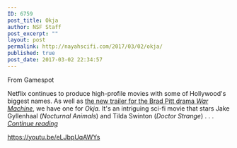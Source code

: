 ```yaml
---
ID: 6759
post_title: Okja
author: NSF Staff
post_excerpt: ""
layout: post
permalink: http://nayahscifi.com/2017/03/02/okja/
published: true
post_date: 2017-03-02 22:34:57
---
```

From Gamespot

Netflix continues to produce high-profile movies with some of Hollywood's biggest names. As well as <a href="http://www.gamespot.com/articles/see-brad-pitt-as-controversial-war-general-in-new-/1100-6448318/" data-ref-id="1100-6448318">the new trailer for the Brad Pitt drama </a><em><a href="http://www.gamespot.com/articles/see-brad-pitt-as-controversial-war-general-in-new-/1100-6448318/" data-ref-id="1100-6448318">War Machine</a></em>, we have one for <em>Okja.</em> It's an intriguing sci-fi movie that stars Jake Gyllenhaal (<em>Nocturnal Animals</em>) and Tilda Swinton (<em>Doctor Strange</em>) . . . <a href="http://www.gamespot.com/articles/watch-trailer-for-mysterious-sci-fi-monster-movie-/1100-6448321/"><em>Continue reading</em></a>

https://youtu.be/eLJbpUqAWYs